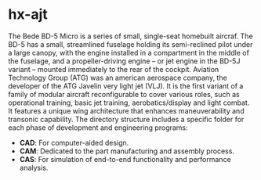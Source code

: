 # hx-ajt

The Bede BD-5 Micro is a series of small, single-seat homebuilt aircraf. The BD-5 has a small, streamlined fuselage holding its semi-reclined pilot under a large canopy, with the engine installed in a compartment in the middle of the fuselage, and a propeller-driving engine – or jet engine in the BD-5J variant – mounted immediately to the rear of the cockpit. Aviation Technology Group (ATG) was an american aerospace company, the developer of the ATG Javelin very light jet (VLJ). It is the first variant of a family of modular aircraft reconfigurable to cover various roles, such as operational training, basic jet training, aerobatics/display and light combat. It features a unique wing architecture that enhances maneuverability and transonic capability. The directory structure includes a specific folder for each phase of development and engineering programs:

- **CAD**: For computer-aided design.
- **CAM**: Dedicated to the part manufacturing and assembly process.
- **CAS**: For simulation of end-to-end functionality and performance analysis.
